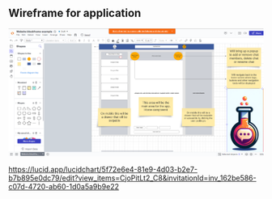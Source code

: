 ## Wireframe for application

![wireframe](./images/wireframe.png)

https://lucid.app/lucidchart/5f72e6e4-81e9-4d03-b2e7-b7b895e0dc79/edit?view_items=CjoPitLt2_C8&invitationId=inv_162be586-c07d-4720-ab60-1d0a5a9b9e22
